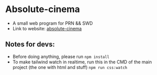 # Absolute-cinema
- A small web program for PRN && SWD
- Link to website: [absolute-cinema](https://absolute-cinema-f0bnfya6ame2g0fk.eastasia-01.azurewebsites.net)
## Notes for devs:
- Before doing anything, please run `npm install`
- To make tailwind watch in realtime, run this in the CMD of the main project (the one with html and stuff)
`npm run css:watch`
